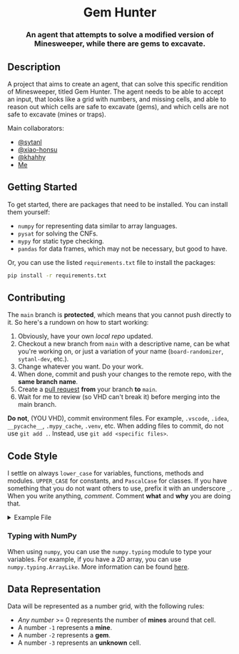 <div align="center">

# Gem Hunter

### An agent that attempts to solve a modified version of Minesweeper, while there are gems to excavate.

</div>

## Description

A project that aims to create an agent, that can solve this specific rendition of Minesweeper, titled Gem Hunter. The agent needs to be able to accept an input, that looks like a grid with numbers, and missing cells, and able to reason out which cells are safe to excavate (gems), and which cells are not safe to excavate (mines or traps).

Main collaborators:

- [@sytanl](https://github.com/sytanl)
- [@xiao-honsu](https://github.com/xiao-honsu)
- [@khahhy](https://github.com/khahhy)
- [Me](https://github.com/hikawi)

## Getting Started

To get started, there are packages that need to be installed. You can install them yourself:

- `numpy` for representing data similar to array languages.
- `pysat` for solving the CNFs.
- `mypy` for static type checking.
- `pandas` for data frames, which may not be necessary, but good to have.

Or, you can use the listed `requirements.txt` file to install the packages:

```bash
pip install -r requirements.txt
```

## Contributing

The `main` branch is **protected**, which means that you cannot push directly to it. So here's a rundown on how to start working:

1. Obviously, have your own _local repo_ updated.
2. Checkout a new branch from `main` with a descriptive name, can be what you're working on, or just a variation of your name (`board-randomizer`, `sytanl-dev`, etc.).
3. Change whatever you want. Do your work.
4. When done, commit and push your changes to the remote repo, with the **same branch name**.
5. Create a [pull request](https://github.com/hikawi/gem-hunter/pulls) **from** your branch **to** `main`.
6. Wait for me to review (so VHD can't break it) before merging into the main branch.

**Do not**, (YOU VHD), commit environment files. For example, `.vscode`, `.idea`, `__pycache__`, `.mypy_cache`, `.venv`, etc. When adding files to commit, do not use `git add .`. Instead, use `git add <specific files>`.

## Code Style

I settle on always `lower_case` for variables, functions, methods and modules. `UPPER_CASE` for constants, and `PascalCase` for classes. If you have something that you do not want others to use, prefix it with an underscore `_`. When you write anything, _comment_. Comment **what** and **why** you are doing that.

<details>

<summary>Example File</summary>

Although not recommended, if a type is way too difficult to know, you may use `Any` from module `typing`. But try to avoid it as much as possible.

```python
# A constant number that does nothing, there's no reason for it.
CONSTANT_NUMBER = 42

def fib(n: int) -> int:
    """
    Calculates the nth Fibonacci number.
    """
    if n <= 1:
        return n
    return fib(n - 1) + fib(n - 2)

def long_function_that_does_nothing(a: int, b: int, c: float) -> None:
    """
    This function does nothing, but it's long.
    """
    c: int = a + b
    d: float = c * 2
    e: float = c + d

    # A variable that has its type easy to see doesn't need typing.
    big_variable_that_sums_all = a + b + c + d + e         # BAD! Mix of int and float.
    _dont_touch_this = "Please don't touch this string"    # GOOD! Everyone knows it's a string.

list_of_ints: list[int] = [1, 2, 3, 4, 5]
list_of_floats: list[float] = [1.0, 2.0, 3.0, 4.0, 5.0]

import typing
actual_unknown_variable_with_no_types: typing.Any = 69

class HelloWorld:
    """
    A class that prints Hello.
    """

    def hello(self, someone: str) -> None:
        """
        Prints Hello to someone.
        """
        print(f"Hello, {someone}!")
```

</details>

### Typing with NumPy

When using `numpy`, you can use the `numpy.typing` module to type your variables. For example, if you have a 2D array, you can use `numpy.typing.ArrayLike`. More information can be found [here](https://numpy.org/devdocs/reference/typing.html).

## Data Representation

Data will be represented as a number grid, with the following rules:

- _Any number_ >= 0 represents the number of **mines** around that cell.
- A number `-1` represents a **mine**.
- A number `-2` represents a **gem**.
- A number `-3` represents an **unknown** cell.

```

```
